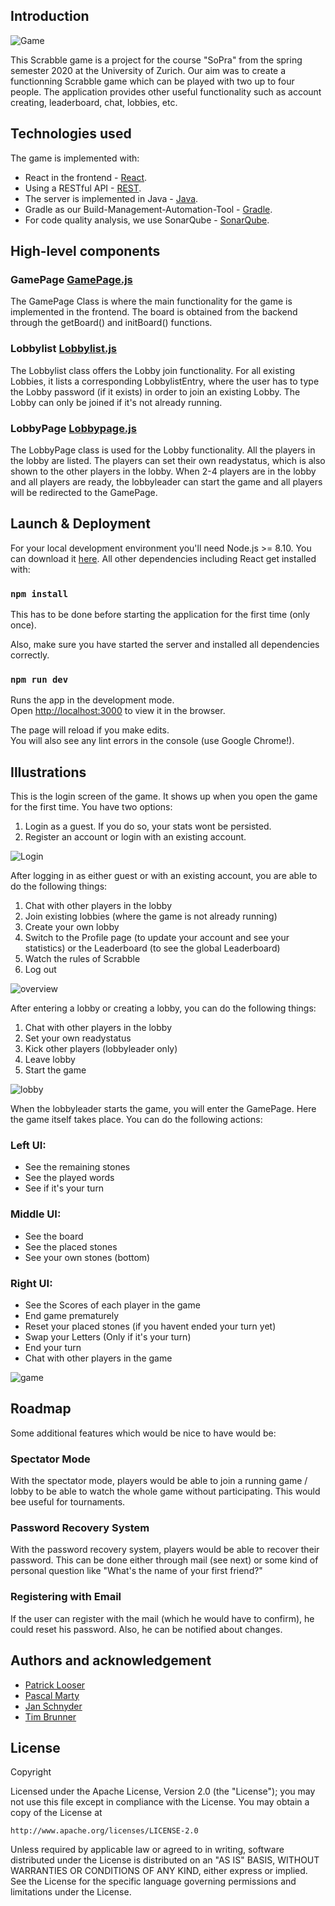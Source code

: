## Introduction

![Game](/readme_images/Introduction.png?raw=true "Optional Title")

This Scrabble game is a project for the course "SoPra" from the spring semester 2020 at the University of Zurich. Our aim was to create a functionning Scrabble game which can be played with two up to four people. The application provides other useful functionality such as account creating, leaderboard, chat, lobbies, etc.

## Technologies used

The game is implemented with:
* React in the frontend - [React](https://www.reactjs.com).
* Using a RESTful API - [REST](https://restfulapi.net/).
* The server is implemented in Java - [Java](https://www.java.com).
* Gradle as our Build-Management-Automation-Tool - [Gradle](https://www.Gradle.com).
* For code quality analysis, we use SonarQube - [SonarQube](https://www.sonarQube.org).

## High-level components

### GamePage [GamePage.js](src/components/game/GamePage.js)

The GamePage Class is where the main functionality for the game is implemented in the frontend. The board is obtained from the backend through the getBoard() and initBoard() functions.

### Lobbylist [Lobbylist.js](src/components/overview/Lobbylist.js)

The Lobbylist class offers the Lobby join functionality. For all existing Lobbies, it lists a corresponding LobbylistEntry, where the user has to type the Lobby password (if it exists) in order to join an existing Lobby. The Lobby can only be joined if it's not already running.

### LobbyPage [Lobbypage.js](src/components/lobby/LobbyPage.js)

The LobbyPage class is used for the Lobby functionality. All the players in the lobby are listed. The players can set their own readystatus, which is also shown to the other players in the lobby. When 2-4 players are in the lobby and all players are ready, the lobbyleader can start the game and all players will be redirected to the GamePage.

## Launch & Deployment

For your local development environment you'll need Node.js >= 8.10. You can download it [here](https://nodejs.org). All other dependencies including React get installed with:

### `npm install`

This has to be done before starting the application for the first time (only once).

Also, make sure you have started the server and installed all dependencies correctly.


### `npm run dev`

Runs the app in the development mode.<br>
Open [http://localhost:3000](http://localhost:3000) to view it in the browser.

The page will reload if you make edits.<br>
You will also see any lint errors in the console (use Google Chrome!).



## Illustrations

This is the login screen of the game. It shows up when you open the game for the first time. You have two options:
1. Login as a guest. If you do so, your stats wont be persisted.
2. Register an account or login with an existing account.

![Login](/readme_images/login.png?raw=true "Optional Title")


After logging in as either guest or with an existing account, you are able to do the following things:
1. Chat with other players in the lobby
2. Join existing lobbies (where the game is not already running)
3. Create your own lobby
4. Switch to the Profile page (to update your account and see your statistics) or the Leaderboard (to see the global Leaderboard)
5. Watch the rules of Scrabble
6. Log out

![overview](/readme_images/overview.png?raw=true "Optional Title")


After entering a lobby or creating a lobby, you can do the following things:
1. Chat with other players in the lobby
2. Set your own readystatus
3. Kick other players (lobbyleader only)
4. Leave lobby
5. Start the game

![lobby](/readme_images/lobby.png?raw=true "Optional Title")

When the lobbyleader starts the game, you will enter the GamePage. Here the game itself takes place.
You can do the following actions:

### Left UI:

* See the remaining stones
* See the played words
* See if it's your turn

### Middle UI:

* See the board
* See the placed stones
* See your own stones (bottom)

### Right UI:

* See the Scores of each player in the game
* End game prematurely
* Reset your placed stones (if you havent ended your turn yet)
* Swap your Letters (Only if it's your turn)
* End your turn
* Chat with other players in the game

![game](/readme_images/game.png?raw=true "Optional Title")


## Roadmap

Some additional features which would be nice to have would be:

### Spectator Mode

With the spectator mode, players would be able to join a running game / lobby to be able to watch the whole game without participating. This would bee useful for tournaments.

### Password Recovery System

With the password recovery system, players would be able to recover their password. This can be done either through mail (see next) or some kind of personal question like "What's the name of your first friend?"

### Registering with Email

If the user can register with the mail (which he would have to confirm), he could reset his password. Also, he can be notified about changes.


## Authors and acknowledgement

* [Patrick Looser](https://github.com/ploose)
* [Pascal Marty](https://github.com/Wassermalone)
* [Jan Schnyder](https://github.com/shnippi)
* [Tim Brunner](https://github.com/Tannebaum007)


##  License
Copyright 

Licensed under the Apache License, Version 2.0 (the "License");
you may not use this file except in compliance with the License.
You may obtain a copy of the License at

    http://www.apache.org/licenses/LICENSE-2.0

Unless required by applicable law or agreed to in writing, software
distributed under the License is distributed on an "AS IS" BASIS,
WITHOUT WARRANTIES OR CONDITIONS OF ANY KIND, either express or implied.
See the License for the specific language governing permissions and
limitations under the License.

